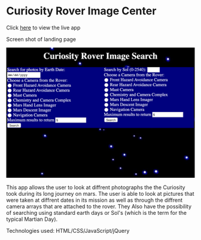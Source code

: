 <h1>Curiosity Rover Image Center</h1>
<p> Click <a href="https://vincentdewitt.github.io/RoverCamProj/">here</a>  to view the live app</p>
<p>Screen shot of landing page</p>
<img src="./Wireframe_content/screenshot.png" alt="screenshot of app">
<p>This app allows the user to look at diffrent photographs the the Curiosity took during its long journey on mars. The user is able to look at pictures that were taken at diffrent dates in its mission as well as through the diffrent camera arrays that are attached to the rover. They Also have the possibility of searching using standard earth days or Sol's (which is the term for the typical Martian Day).</p> 
Technologies used: HTML/CSS/JavaScript/jQuery